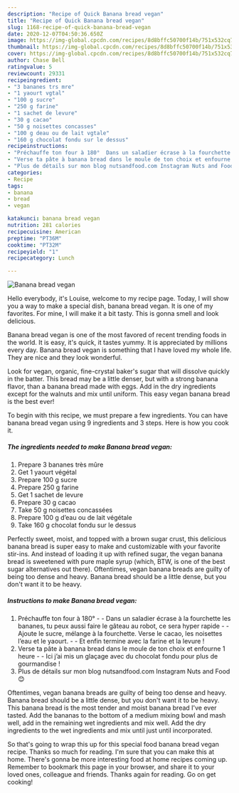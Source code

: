 ```yaml
---
description: "Recipe of Quick Banana bread vegan"
title: "Recipe of Quick Banana bread vegan"
slug: 1168-recipe-of-quick-banana-bread-vegan
date: 2020-12-07T04:50:36.650Z
image: https://img-global.cpcdn.com/recipes/8d8bffc50700f14b/751x532cq70/banana-bread-vegan-photo-principale-de-la-recette.jpg
thumbnail: https://img-global.cpcdn.com/recipes/8d8bffc50700f14b/751x532cq70/banana-bread-vegan-photo-principale-de-la-recette.jpg
cover: https://img-global.cpcdn.com/recipes/8d8bffc50700f14b/751x532cq70/banana-bread-vegan-photo-principale-de-la-recette.jpg
author: Chase Bell
ratingvalue: 5
reviewcount: 29331
recipeingredient:
- "3 bananes trs mre"
- "1 yaourt vgtal"
- "100 g sucre"
- "250 g farine"
- "1 sachet de levure"
- "30 g cacao"
- "50 g noisettes concasses"
- "100 g deau ou de lait vgtale"
- "160 g chocolat fondu sur le dessus"
recipeinstructions:
- "Préchauffe ton four à 180°  Dans un saladier écrase à la fourchette les bananes, tu peux aussi faire le gâteau au robot, ce sera hyper rapide  Ajoute le sucre, mélange à la fourchette. Verse le cacao, les noisettes l’eau et le yaourt.  Et enfin termine avec la farine et la levure !"
- "Verse ta pâte à banana bread dans le moule de ton choix et enfourne 1 heure   Ici j’ai mis un glaçage avec du chocolat fondu pour plus de gourmandise !"
- "Plus de détails sur mon blog nutsandfood.com Instagram Nuts and Food 😊"
categories:
- Recipe
tags:
- banana
- bread
- vegan

katakunci: banana bread vegan 
nutrition: 281 calories
recipecuisine: American
preptime: "PT36M"
cooktime: "PT32M"
recipeyield: "1"
recipecategory: Lunch

---
```



![Banana bread vegan](https://img-global.cpcdn.com/recipes/8d8bffc50700f14b/751x532cq70/banana-bread-vegan-photo-principale-de-la-recette.jpg)

Hello everybody, it's Louise, welcome to my recipe page. Today, I will show you a way to make a special dish, banana bread vegan. It is one of my favorites. For mine, I will make it a bit tasty. This is gonna smell and look delicious.

Banana bread vegan is one of the most favored of recent trending foods in the world. It is easy, it's quick, it tastes yummy. It is appreciated by millions every day. Banana bread vegan is something that I have loved my whole life. They are nice and they look wonderful.

Look for vegan, organic, fine-crystal baker&#39;s sugar that will dissolve quickly in the batter. This bread may be a little denser, but with a strong banana flavor, than a banana bread made with eggs. Add in the dry ingredients except for the walnuts and mix until uniform. This easy vegan banana bread is the best ever!


To begin with this recipe, we must prepare a few ingredients. You can have banana bread vegan using 9 ingredients and 3 steps. Here is how you cook it.

<!--inarticleads1-->

##### The ingredients needed to make Banana bread vegan:

1. Prepare 3 bananes très mûre
1. Get 1 yaourt végétal
1. Prepare 100 g sucre
1. Prepare 250 g farine
1. Get 1 sachet de levure
1. Prepare 30 g cacao
1. Take 50 g noisettes concassées
1. Prepare 100 g d’eau ou de lait végétale
1. Take 160 g chocolat fondu sur le dessus


Perfectly sweet, moist, and topped with a brown sugar crust, this delicious banana bread is super easy to make and customizable with your favorite stir-ins. And instead of loading it up with refined sugar, the vegan banana bread is sweetened with pure maple syrup (which, BTW, is one of the best sugar alternatives out there). Oftentimes, vegan banana breads are guilty of being too dense and heavy. Banana bread should be a little dense, but you don&#39;t want it to be heavy. 

<!--inarticleads2-->

##### Instructions to make Banana bread vegan:

1. Préchauffe ton four à 180° -  - Dans un saladier écrase à la fourchette les bananes, tu peux aussi faire le gâteau au robot, ce sera hyper rapide -  - Ajoute le sucre, mélange à la fourchette. Verse le cacao, les noisettes l’eau et le yaourt. -  - Et enfin termine avec la farine et la levure !
1. Verse ta pâte à banana bread dans le moule de ton choix et enfourne 1 heure  -  - Ici j’ai mis un glaçage avec du chocolat fondu pour plus de gourmandise !
1. Plus de détails sur mon blog nutsandfood.com Instagram Nuts and Food 😊


Oftentimes, vegan banana breads are guilty of being too dense and heavy. Banana bread should be a little dense, but you don&#39;t want it to be heavy. This banana bread is the most tender and moist banana bread I&#39;ve ever tasted. Add the bananas to the bottom of a medium mixing bowl and mash well, add in the remaining wet ingredients and mix well. Add the dry ingredients to the wet ingredients and mix until just until incorporated. 

So that's going to wrap this up for this special food banana bread vegan recipe. Thanks so much for reading. I'm sure that you can make this at home. There's gonna be more interesting food at home recipes coming up. Remember to bookmark this page in your browser, and share it to your loved ones, colleague and friends. Thanks again for reading. Go on get cooking!
